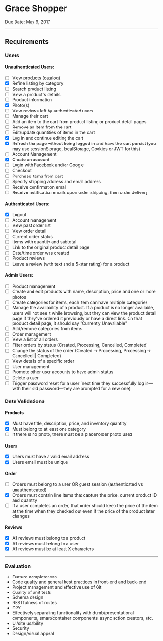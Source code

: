 # Grace Shopper

Due Date: May 9, 2017

----

## Requirements

### Users

#### Unauthenticated Users:

* [ ] View products (catalog)
 * [x] Refine listing by category
 * [ ] Search product listing
 * [ ] View a product's details
 * [ ] Product information
 * [x] Photo(s)
 * [ ] View reviews left by authenticated users
* [ ] Manage their cart
 * [ ] Add an item to the cart from product listing or product detail pages
 * [ ] Remove an item from the cart
 * [ ] Edit/update quantities of items in the cart
 * [x] Log in and continue editing the cart
 * [x] Refresh the page without being logged in and have the cart persist (you may use sessionStorage, localStorage, Cookies or JWT for this)
* [ ] Account Management
 * [x] Create an account
 * [ ] Login with Facebook and/or Google
* [ ] Checkout
 * [ ] Purchase items from cart
 * [ ] Specify shipping address and email address
 * [ ] Receive confirmation email
 * [ ] Receive notification emails upon order shipping, then order delivery

#### Authenticated Users:
* [x] Logout
* [ ] Account management
 * [ ] View past order list
 * [ ] View order detail
 * [ ] Current order status
 * [ ] Items with quantity and subtotal
 * [ ] Link to the original product detail page
 * [ ] Date/time order was created
* [ ] Product reviews
 * [ ] Leave a review (with text and a 5-star rating) for a product

#### Admin Users:
* [ ] Product management
 * [ ] Create and edit products with name, description, price and one or more photos
 * [ ] Create categories for items, each item can have multiple categories
 * [ ] Manage the availability of a product. If a product is no longer available, users will not see it while browsing, but they can view the product detail page if they've ordered it previously or have a direct link. On that product detail page, it should say "Currently Unavailable"
 * [ ] Add/remove categories from items
* [ ] Order management
 * [ ] View a list of all orders
 * [ ] Filter orders by status (Created, Processing, Cancelled, Completed)
 * [ ] Change the status of the order (Created -> Processing, Processing -> Cancelled || Completed)
 * [ ] View details of a specific order
* [ ] User management
 * [ ] Promote other user accounts to have admin status
 * [ ] Delete a user
 * [ ] Trigger password reset for a user (next time they successfully log in—with their old password—they are prompted for a new one)

### Data Validations

#### Products

* [x] Must have title, description, price, and inventory quantity
* [x] Must belong to at least one category
* [ ] If there is no photo, there must be a placeholder photo used

#### Users

* [x] Users must have a valid email address
* [x] Users email must be unique

#### Order

* [ ] Orders must belong to a user OR guest session (authenticated vs unauthenticated)
* [x] Orders must contain line items that capture the price, current product ID and quantity
* [ ] If a user completes an order, that order should keep the price of the item at the time when they checked out even if the price of the product later changes

#### Reviews

* [x] All reviews must belong to a product
* [x] All reviews must belong to a user
* [x] All reviews must be at least X characters

----

### Evaluation

* Feature completeness
* Code quality and general best practices in front-end and back-end
* Project management and effective use of Git
* Quality of unit tests
* Schema design
* RESTfulness of routes
* DRY
* Effectively separating functionality with dumb/presentational components, smart/container components, async action creators, etc.
* UI/site usability
* Security
* Design/visual appeal
